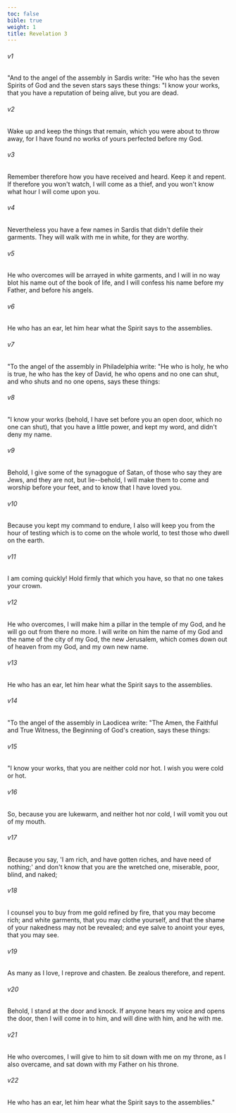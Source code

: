 ```yaml
---
toc: false
bible: true
weight: 1
title: Revelation 3
---
```




###### v1 
"And to the angel of the assembly in Sardis write: "He who has the seven Spirits of God and the seven stars says these things: "I know your works, that you have a reputation of being alive, but you are dead. 

###### v2 
Wake up and keep the things that remain, which you were about to throw away, for I have found no works of yours perfected before my God. 

###### v3 
Remember therefore how you have received and heard. Keep it and repent. If therefore you won't watch, I will come as a thief, and you won't know what hour I will come upon you. 

###### v4 
Nevertheless you have a few names in Sardis that didn't defile their garments. They will walk with me in white, for they are worthy. 

###### v5 
He who overcomes will be arrayed in white garments, and I will in no way blot his name out of the book of life, and I will confess his name before my Father, and before his angels. 

###### v6 
He who has an ear, let him hear what the Spirit says to the assemblies. 

###### v7 
"To the angel of the assembly in Philadelphia write: "He who is holy, he who is true, he who has the key of David, he who opens and no one can shut, and who shuts and no one opens, says these things: 

###### v8 
"I know your works (behold, I have set before you an open door, which no one can shut), that you have a little power, and kept my word, and didn't deny my name. 

###### v9 
Behold, I give some of the synagogue of Satan, of those who say they are Jews, and they are not, but lie--behold, I will make them to come and worship before your feet, and to know that I have loved you. 

###### v10 
Because you kept my command to endure, I also will keep you from the hour of testing which is to come on the whole world, to test those who dwell on the earth. 

###### v11 
I am coming quickly! Hold firmly that which you have, so that no one takes your crown. 

###### v12 
He who overcomes, I will make him a pillar in the temple of my God, and he will go out from there no more. I will write on him the name of my God and the name of the city of my God, the new Jerusalem, which comes down out of heaven from my God, and my own new name. 

###### v13 
He who has an ear, let him hear what the Spirit says to the assemblies. 

###### v14 
"To the angel of the assembly in Laodicea write: "The Amen, the Faithful and True Witness, the Beginning of God's creation, says these things: 

###### v15 
"I know your works, that you are neither cold nor hot. I wish you were cold or hot. 

###### v16 
So, because you are lukewarm, and neither hot nor cold, I will vomit you out of my mouth. 

###### v17 
Because you say, 'I am rich, and have gotten riches, and have need of nothing;' and don't know that you are the wretched one, miserable, poor, blind, and naked; 

###### v18 
I counsel you to buy from me gold refined by fire, that you may become rich; and white garments, that you may clothe yourself, and that the shame of your nakedness may not be revealed; and eye salve to anoint your eyes, that you may see. 

###### v19 
As many as I love, I reprove and chasten. Be zealous therefore, and repent. 

###### v20 
Behold, I stand at the door and knock. If anyone hears my voice and opens the door, then I will come in to him, and will dine with him, and he with me. 

###### v21 
He who overcomes, I will give to him to sit down with me on my throne, as I also overcame, and sat down with my Father on his throne. 

###### v22 
He who has an ear, let him hear what the Spirit says to the assemblies."
